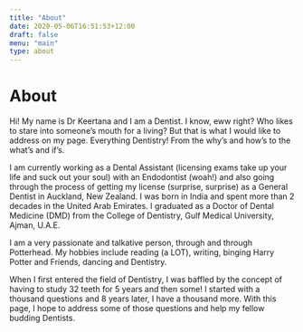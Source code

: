 ```yaml
---
title: "About"
date: 2020-05-06T16:51:53+12:00
draft: false
menu: "main"
type: about
---
```

# About

Hi! My name is Dr Keertana and I am a Dentist. I know, eww right? Who likes to stare into someone’s mouth for a living? But that is what I would like to address on my page. Everything Dentistry! From the why’s and how’s to the what’s and if’s.  

I am currently working as a Dental Assistant (licensing exams take up your life and suck out your soul) with an Endodontist (woah!) and also going through the process of getting my license (surprise, surprise) as a General Dentist in Auckland, New Zealand. I was born in India and spent more than 2 decades in the United Arab Emirates. I graduated as a Doctor of Dental Medicine (DMD) from the College of Dentistry, Gulf Medical University, Ajman, U.A.E.

I am a very passionate and talkative person, through and through Potterhead. My hobbies include reading (a LOT), writing, binging Harry Potter and Friends, dancing and Dentistry. 

When I first entered the field of Dentistry, I was baffled by the concept of having to study 32 teeth for 5 years and then some! I started with a thousand questions and 8 years later, I have a thousand more. With this page, I hope to address some of those questions and help my fellow budding Dentists. 

